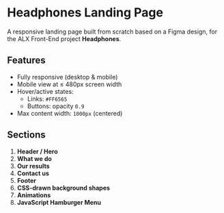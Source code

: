 # Headphones Landing Page

A responsive landing page built from scratch based on a Figma design, for the ALX Front-End project **Headphones**.

## Features

- Fully responsive (desktop & mobile)
- Mobile view at ≤ 480px screen width
- Hover/active states:
  - Links: `#FF6565`
  - Buttons: opacity `0.9`
- Max content width: `1000px` (centered)

## Sections

1. **Header / Hero**
2. **What we do**
3. **Our results**
4. **Contact us**
5. **Footer**
6. **CSS-drawn background shapes**
7. **Animations**
8. **JavaScript Hamburger Menu**
